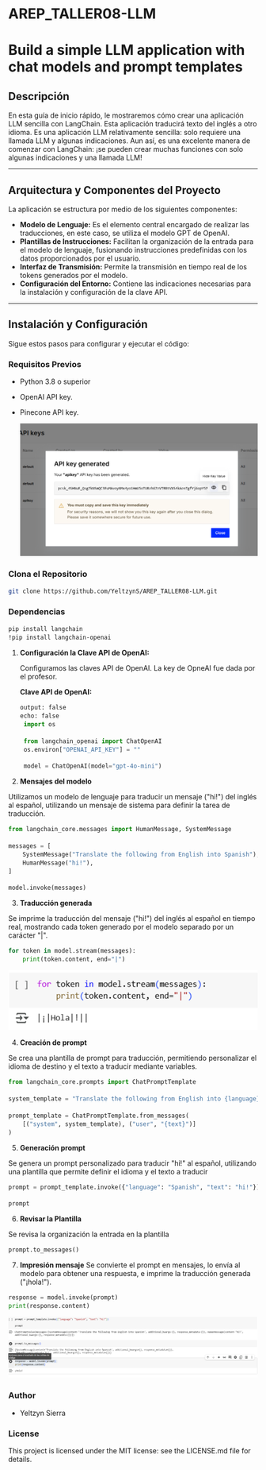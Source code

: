 # AREP_TALLER08-LLM

# Build a simple LLM application with chat models and prompt templates

## Descripción

En esta guía de inicio rápido, le mostraremos cómo crear una aplicación LLM sencilla con LangChain. Esta aplicación traducirá texto del inglés a otro idioma. Es una aplicación LLM relativamente sencilla: solo requiere una llamada LLM y algunas indicaciones. Aun así, es una excelente manera de comenzar con LangChain: ¡se pueden crear muchas funciones con solo algunas indicaciones y una llamada LLM!

---

## Arquitectura y Componentes del Proyecto

La aplicación se estructura por medio de los siguientes componentes:

- **Modelo de Lenguaje:** Es el elemento central encargado de realizar las traducciones, en este caso, se utiliza el modelo GPT de OpenAI.
- **Plantillas de Instrucciones:** Facilitan la organización de la entrada para el modelo de lenguaje, fusionando instrucciones predefinidas con los datos proporcionados por el usuario.
- **Interfaz de Transmisión:** Permite la transmisión en tiempo real de los tokens generados por el modelo.
- **Configuración del Entorno:** Contiene las indicaciones necesarias para la instalación y configuración de la clave API.


---

## Instalación y Configuración

Sigue estos pasos para configurar y ejecutar el código:

### Requisitos Previos
- Python 3.8 o superior
- OpenAI API key.
- Pinecone API key.

  ![imgpicone.png](img/img4.png)

###  Clona el Repositorio
```bash
git clone https://github.com/YeltzynS/AREP_TALLER08-LLM.git
```

### Dependencias
```bash
pip install langchain
!pip install langchain-openai
```


1) **Configuración la Clave API de OpenAI:** 

   Configuramos las claves API de OpenAI. La key de OpneAI fue dada por el profesor.

   **Clave API de OpenAI:**
   ```python
   output: false
   echo: false
    import os

    from langchain_openai import ChatOpenAI
    os.environ["OPENAI_API_KEY"] = ""

    model = ChatOpenAI(model="gpt-4o-mini")
   ```


2) **Mensajes del modelo**

Utilizamos un modelo de lenguaje para traducir un mensaje ("hi!") del inglés al español, utilizando un mensaje de sistema para definir la tarea de traducción.

```python
from langchain_core.messages import HumanMessage, SystemMessage

messages = [
    SystemMessage("Translate the following from English into Spanish"),
    HumanMessage("hi!"),
]

model.invoke(messages)
```

3) **Traducción generada**

Se imprime la traducción del mensaje ("hi!") del inglés al español en tiempo real, mostrando cada token generado por el modelo separado por un carácter "|".

```python
for token in model.stream(messages):
    print(token.content, end="|")
```

![img5.png](img/img5.png)



4) **Creación de prompt**

Se crea una plantilla de prompt para traducción, permitiendo personalizar el idioma de destino y el texto a traducir mediante variables.

```python
from langchain_core.prompts import ChatPromptTemplate

system_template = "Translate the following from English into {language}"

prompt_template = ChatPromptTemplate.from_messages(
    [("system", system_template), ("user", "{text}")]
)
```

5) **Generación prompt**

Se genera un prompt personalizado para traducir "hi!" al español, utilizando una plantilla que permite definir el idioma y el texto a traducir

```python
prompt = prompt_template.invoke({"language": "Spanish", "text": "hi!"})

prompt
```

6)  **Revisar la Plantilla**

Se revisa la organización la entrada en la plantilla
```python
prompt.to_messages()
```

7) **Impresión mensaje**
   Se convierte el prompt en mensajes, lo envía al modelo para obtener una respuesta, e imprime la traducción generada ("¡hola!").

```python
response = model.invoke(prompt)
print(response.content)
```

![img5.png](img/img6.png)


### Author
- Yeltzyn Sierra
  
### License
This project is licensed under the MIT license: see the LICENSE.md file for details.
